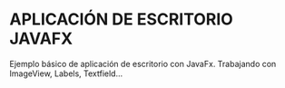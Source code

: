# APLICACIÓN DE ESCRITORIO JAVAFX   
Ejemplo básico de aplicación de escritorio con JavaFx. Trabajando con ImageView, Labels, Textfield...